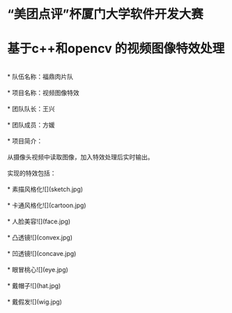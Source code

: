 ﻿# “美团点评”杯厦门大学软件开发大赛

基于c++和opencv 的视频图像特效处理<br>
================================================
<br>
* 队伍名称：福鼎肉片队<br><br>
* 项目名称：视频图像特效<br><br>
* 团队队长：王兴<br><br>
* 团队成员：方媛<br><br>
* 项目简介：<br><br>
从摄像头视频中读取图像，加入特效处理后实时输出。<br><br>
实现的特效包括：<br> <br>
  * 素描风格化![](sketch.jpg) <br><br>
  * 卡通风格化![](cartoon.jpg) <br><br>
  * 人脸美容![](face.jpg) <br><br>
  * 凸透镜![](convex.jpg) <br><br>
  * 凹透镜![](concave.jpg) <br><br>
  * 眼冒桃心![](eye.jpg) <br><br>
  * 戴帽子![](hat.jpg) <br><br>
  * 戴假发![](wig.jpg) <br><br>
